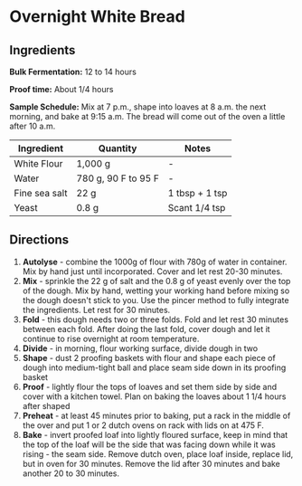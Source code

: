 # Overnight White Bread

## Ingredients

**Bulk Fermentation:** 12 to 14 hours

**Proof time:** About 1/4 hours

**Sample Schedule:** Mix at 7 p.m., shape into loaves at 8 a.m. the next morning, and bake at 9:15 a.m.  The bread will come out of the oven a little after 10 a.m.

| Ingredient | Quantity | Notes |
| --- | --- | --- |
| White Flour | 1,000 g | - |
| Water | 780 g, 90 F to 95 F | - |
| Fine sea salt | 22 g | 1 tbsp + 1 tsp |
| Yeast | 0.8 g | Scant 1/4 tsp |

## Directions

1. **Autolyse** - combine the 1000g of flour with 780g of water in container.  Mix by hand just until incorporated. Cover and let rest 20-30 minutes.
2. **Mix** - sprinkle the 22 g of salt and the 0.8 g of yeast evenly over the top of the dough.  Mix by hand, wetting your working hand before mixing so the dough doesn't stick to you.  Use the pincer method to fully integrate the ingredients.  Let rest for 30 minutes.
3. **Fold** - this dough needs two or three folds.  Fold and let rest 30 minutes between each fold.  After doing the last fold, cover dough and let it continue to rise overnight at room temperature.
4. **Divide** - in morning, flour working surface, divide dough in two
5. **Shape** - dust 2 proofing baskets with flour and shape each piece of dough into medium-tight ball and place seam side down in its proofing basket
6. **Proof** - lightly flour the tops of loaves and set them side by side and cover with a kitchen towel. Plan on baking the loaves about 1 1/4 hours after shaped
1. **Preheat** - at least 45 minutes prior to baking, put a rack in the middle of the over and put 1 or 2 dutch ovens on rack with lids on at 475 F.
1. **Bake** - invert proofed loaf into lightly floured surface, keep in mind that the top of the loaf will be the side that was facing down while it was rising - the seam side.  Remove dutch oven, place loaf inside, replace lid, but in oven for 30 minutes.  Remove the lid after 30 minutes and bake another 20 to 30 minutes.

